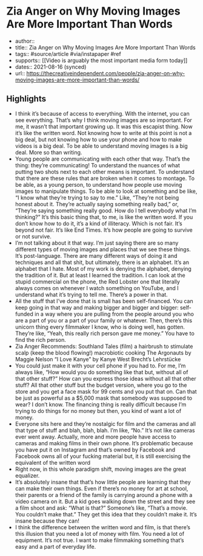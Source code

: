 ---
---
# Zia Anger on Why Moving Images Are More Important Than Words
- author::
- title:: Zia Anger on Why Moving Images Are More Important Than Words
- tags:: #source/article #via/instapaper #ref
- supports:: [[Video is arguably the most important media form today]]
- dates:: 2021-08-16 (synced)
- url:: https://thecreativeindependent.com/people/zia-anger-on-why-moving-images-are-more-important-than-words/

## Highlights
- I think it’s because of access to everything. With the internet, you can see everything. That’s why I think moving images are so important. For me, it wasn’t that important growing up. It was this escapist thing. Now it’s like the written word. Not knowing how to write at this point is not a big deal, but not knowing how to use your phone and how to make videos is a big deal. To be able to understand moving images is a big deal. More so than writing.
- Young people are communicating with each other that way. That’s the thing: they’re communicating! To understand the nuances of what putting two shots next to each other means is important. To understand that there are these rules that are broken when it comes to montage. To be able, as a young person, to understand how people use moving images to manipulate things. To be able to look at something and be like, “I know what they’re trying to say to me.” Like, “They’re not being honest about it. They’re actually saying something really bad,” or, “They’re saying something really good. How do I tell everybody what I’m thinking?”
  It’s this basic thing that, to me, is like the written word. If you don’t know how to do it, it’s a kind of illiteracy. Which is not fair. It’s beyond not fair. It’s like End Times. It’s how people are going to survive or not survive.
- I’m not talking about it that way. I’m just saying there are so many different types of moving images and places that we see these things. It’s post-language. There are many different ways of doing it and techniques and all that shit, but ultimately, there is an alphabet.
  It’s an alphabet that I hate. Most of my work is denying the alphabet, denying the tradition of it. But at least I learned the tradition. I can look at the stupid commercial on the phone, the Red Lobster one that literally always comes on whenever I watch something on YouTube, and I understand what it’s trying to tell me. There’s a power in that.
- All the stuff that I’ve done that is small has been self-financed. You can keep going in that way and making bigger and bigger and bigger: self-funded in a way where you are pulling from the people around you who are a part of you or a part of your family or whatever. Then, there’s this unicorn thing every filmmaker I know, who is doing well, has gotten. They’re like, “Yeah, this really rich person gave me money.” You have to find the rich person.
- Zia Anger Recommends:
  Southland Tales (film)
  a hairbrush to stimulate scalp (keep the blood flowing!)
  macrobiotic cooking
  The Argonauts by Maggie Nelson
  “I Love Kanye” by Kanye West
  Brecht’s Lehrstücke
- You could just make it with your cell phone if you had to. For me, I’m always like, “How would you do something like that but, without all of that other stuff?” How can you express those ideas without all that other stuff? All that other stuff but the budget version, where you go to the store and you get a face mask for 99 cents and you put that on. Can that be just as powerful as a $5,000 mask that somebody was supposed to wear? I don’t know. The financing thing is really difficult because I’m trying to do things for no money but then, you kind of want a lot of money.
- Everyone sits here and they’re nostalgic for film and the cameras and all that type of stuff and blah, blah, blah. I’m like, “No.” It’s not like cameras ever went away. Actually, more and more people have access to cameras and making films in their own phone. It’s problematic because you have put it on Instagram and that’s owned by Facebook and Facebook owns all of your fucking material but, it is still exercising the equivalent of the written word
- Right now, in this whole paradigm shift, moving images are the great equalizer.
- It’s absolutely insane that that’s how little people are learning that they can make their own things. Even if there’s no money for art at school, their parents or a friend of the family is carrying around a phone with a video camera on it. But a kid goes walking down the street and they see a film shoot and ask: “What is that?” Someone’s like, “That’s a movie. You couldn’t make that.” They get this idea that they couldn’t make it. It’s insane because they can!
- I think the difference between the written word and film, is that there’s this illusion that you need a lot of money with film. You need a lot of equipment. It’s not true. I want to make filmmaking something that’s easy and a part of everyday life.

